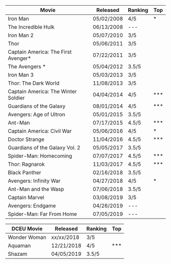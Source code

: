 
| Movie                               | Released   | Ranking | Top |
|-------------------------------------|------------|---------|-----|
| Iron Man                            | 05/02/2008 | 4/5 | * |
| The Incredible Hulk                 | 06/13/2008 | --- | |
| Iron Man 2                          | 05/07/2010 | 3/5 | |
| Thor                                | 05/06/2011 | 3/5 | |
| Captain America: The First Avenger* | 07/22/2011 | 3/5 | |
| The Avengers                      * | 05/04/2012 | 3.5/5 | |
| Iron Man 3                          | 05/03/2013 | 3/5 | |
| Thor: The Dark World                | 11/08/2013 | 3/5 | |
| Captain America: The Winter Soldier | 04/04/2014 | 4/5 | *** |
| Guardians of the Galaxy             | 08/01/2014 | 4/5 | *** |
| Avengers: Age of Ultron             | 05/01/2015 | 3.5/5 | |
| Ant-Man                             | 07/17/2015 | 4.5/5 | *** |
| Captain America: Civil War          | 05/06/2016 | 4/5 | * |
| Doctor Strange                      | 11/04/2016 | 4.5/5 | *** |
| Guardians of the Galaxy Vol. 2      | 05/05/2017 | 3.5/5 | |
| Spider-Man: Homecoming              | 07/07/2017 | 4.5/5 | *** |
| Thor: Ragnarok                      | 11/03/2017 | 4.5/5 | *** |
| Black Panther                       | 02/16/2018 | 3.5/5 | |
| Avengers: Infinity War              | 04/27/2018 | 4/5 | * |
| Ant-Man and the Wasp                | 07/06/2018 | 3.5/5 | |
| Captain Marvel                      | 03/08/2019 | 3/5 | |
| Avengers: Endgame                   | 04/26/2019 | --- | |
| Spider-Man: Far From Home           | 07/05/2019 | --- | |

| DCEU Movie                          | Released   | Ranking | Top |
|-------------------------------------|------------|---------|-----|
| Wonder Woman                        | xx/xx/2018 | 3/5 | |
| Aquaman                             | 12/21/2018 | 4/5 | *** |
| Shazam                              | 04/05/2019 | 3.5/5 | |

